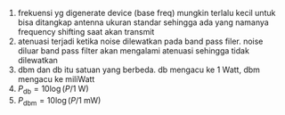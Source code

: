 1. frekuensi yg digenerate device (base freq) mungkin terlalu kecil untuk bisa ditangkap antenna ukuran standar sehingga ada yang namanya frequency shifting saat akan transmit
2. atenuasi terjadi ketika noise dilewatkan pada band pass filer. noise diluar band pass filter akan mengalami atenuasi sehingga tidak dilewatkan
3. dbm dan db itu satuan yang berbeda. db mengacu ke 1 Watt, dbm mengacu ke miliWatt
4. $P_{\text{db}} = 10\log(P/1 \text{ W})$
5. $P_{\text{dbm}} = 10\log(P/1 \text{ mW})$
